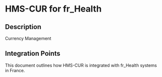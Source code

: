 # HMS-CUR for fr_Health

## Description

Currency Management

## Integration Points

This document outlines how HMS-CUR is integrated with fr_Health systems in France.
